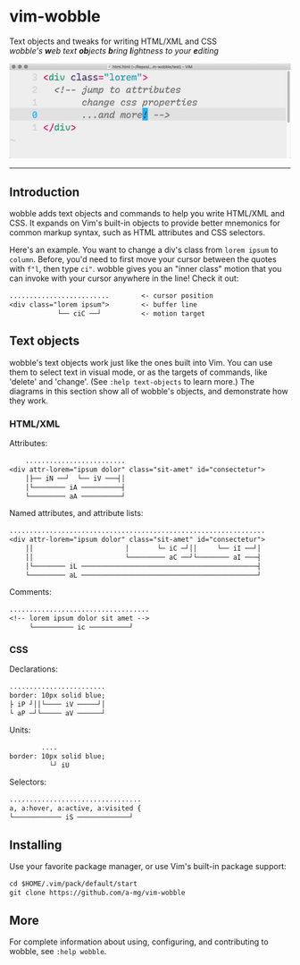 # vim-wobble
Text objects and tweaks for writing HTML/XML and CSS<br>
_wobble's **w**eb text **ob**jects **b**ring **l**ightness to your **e**diting_

![example of editing html with vim-wobble](/doc/example.gif)

---

## Introduction

wobble adds text objects and commands to help you write HTML/XML and CSS. It
expands on Vim's built-in objects to provide better mnemonics for common markup
syntax, such as HTML attributes and CSS selectors.

Here's an example. You want to change a div's class from `lorem ipsum` to
`column`. Before, you'd need to first move your cursor between the quotes with
`f"l`, then type `ci"`. wobble gives you an "inner class" motion that you can
invoke with your cursor anywhere in the line! Check it out:

```
.........................        <- cursor position
<div class="lorem ipsum">        <- buffer line
            └── ciC ──┘          <- motion target
```

## Text objects

wobble's text objects work just like the ones built into Vim. You can use them
to select text in visual mode, or as the targets of commands, like 'delete' and
'change'. (See `:help text-objects` to learn more.) The diagrams in this section
show all of wobble's objects, and demonstrate how they work.

### HTML/XML

Attributes:

```
    .........................
<div attr-lorem="ipsum dolor" class="sit-amet" id="consectetur">
    │├── iN ──┘  └── iV ───┤│
    │└──────── iA ──────────┤
    └───────── aA ──────────┘
```

Named attributes, and attribute lists:

```
................................................................
<div attr-lorem="ipsum dolor" class="sit-amet" id="consectetur">
    ││                       │       └─ iC ─┘││     └── iI ──┘│
    ││                       └───────── aC ──┘└──────── aI ───┤
    │└──────── iL ────────────────────────────────────────────┤
    └───────── aL ────────────────────────────────────────────┘
```

Comments:

```
...................................
<!-- lorem ipsum dolor sit amet -->
     └────────── ic ──────────┘
```

### CSS

Declarations:

```
........................
border: 10px solid blue;
├ iP ┘││└──── iV ─────┘│
└ aP ─┘└───── aV ──────┘
```

Units:

```
        ....
border: 10px solid blue;
          └┘ iU
```

Selectors:

```
.................................
a, a:hover, a:active, a:visited {
└──────────── iS ─────────────┘
```

## Installing

Use your favorite package manager, or use Vim's built-in package support:

```
cd $HOME/.vim/pack/default/start
git clone https://github.com/a-mg/vim-wobble
```

## More

For complete information about using, configuring, and contributing to wobble,
see `:help wobble`.
